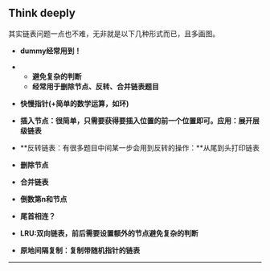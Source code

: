 ## Think deeply

其实链表问题一点也不难，无非就是以下几种形式而已，且多画图。

- **dummy经常用到！**

- - **避免复杂的判断**
  - **经常用于删除节点、反转、合并链表题目**

- **快慢指针(+简单的数学运算，如环)**

- **插入节点：很简单，只需要获得要插入位置的前一个位置即可。应用：展开层级链表**

- **反转链表：有很多题目中间某一步会用到反转的操作：**从尾到头打印链表

- **删除节点**

- **合并链表**

- **倒数第n和节点**

- **尾首相连？**

- **LRU:双向链表，前后需要设置额外的节点避免复杂的判断**

- **原地间隔复制：复制带随机指针的链表**

------


